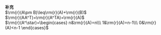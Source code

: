 **补充**    
 $\rm{r}(A\pm B)\leq\rm{r}(A)+\rm{r}(B)$     
 $\rm{r}(AA^T)=\rm{r}(A^TA)=\rm{r}(A)$     
 $\rm{r}(A^\star)=\begin{cases}    
n&\rm{r}(A)=n\\\     
1&\rm{r}(A)=n-1\\\     
0&\rm{r}(A)<n-1    
\end{cases}$     
    

